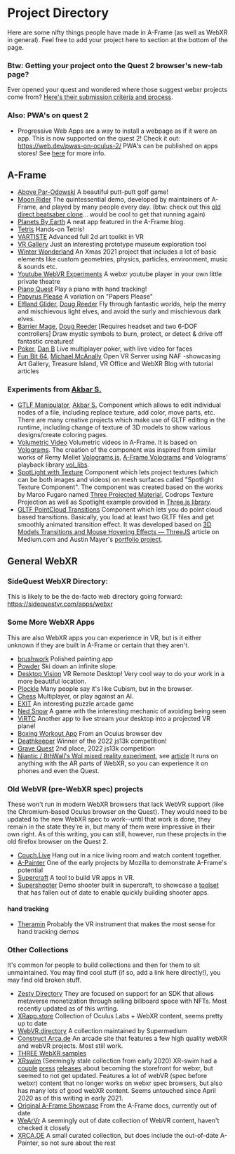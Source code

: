 # Project Directory

Here are some nifty things people have made in A-Frame (as well as WebXR in general). Feel free to add your project here to section at the bottom of the page.

### Btw: Getting your project onto the Quest 2 browser's new-tab page?

Ever opened your quest and wondered where those suggest webxr projects come from? [Here's their submission criteria and process](https://developer.oculus.com/documentation/oculus-browser/browser-new-tab/).

### Also: PWA's on quest 2

- Progressive Web Apps are a way to install a webpage as if it were an app. This is now supported on the quest 2! Check it out:
  https://web.dev/pwas-on-oculus-2/
  PWA's can be published on apps stores! See [here](https://pwabuilder.com/) for more info.

## A-Frame

- [Above Par-Odowski](https://aboveparadowski.com/)
  A beautiful putt-putt golf game!
- [Moon Rider](https://moonrider.xyz/)
  The quintessential demo, developed by maintainers of A-Frame, and played by many people every day. (btw: check out this [old direct beatsaber clone](https://github.com/sidequestlegend/supersaber)... would be cool to get that running again)
- [Planets By Earth](https://www.kodub.com/apps/planetsbyearth)
  A neat app featured in the A-Frame blog.
- [Tetris](https://blocksarcade.xyz/)
  Hands-on Tetris!
- [VARTISTE](https://vartiste.xyz/)
  Advanced full 2d art toolkit in VR
- [VR Gallery](https://vrgallery.co/)
  Just an interesting prototype museum exploration tool
- [Winter Wonderland](https://diarmidmackenzie.github.io/christmas-scene/)
  An Xmas 2021 project that includes a lot of basic elements like custom geometries, physics, particles, environment, music & sounds etc.
- [Youtube WebVR Experiments](https://youtube-experiments.glitch.me/)
  A webxr youtube player in your own little private theatre
- [Piano Quest](https://gftruj.github.io/hand.tracking.controls.extras/examples/piano.html)
  Play a piano with hand tracking!
- [Papyrus Please](https://js13kgames.com/games/papyrus-please/index.html)
  A variation on "Papers Please"
- [Elfland Glider](https://dougreeder.github.io/elfland-glider/), [Doug Reeder](https://github.com/DougReeder)
  Fly through fantastic worlds, help the merry and mischievous light elves, and avoid the surly and mischievous dark elves.
- [Barrier Mage](https://dougreeder.github.io/barrier-mage/), [Doug Reeder](https://github.com/DougReeder) [Requires headset and two 6-DOF controllers]
  Draw mystic symbols to burn, protect, or detect & drive off fantastic creatures!
- [Poker](https://danb.io/pokxr/), [Dan B](http://danb.io)
  Live multiplayer poker, with live video for faces
- [Fun Bit 64](https://funbit64.com/), [Michael McAnally](http://michaelmcanally.info/)
  Open VR Server using NAF -showcasing Art Gallery, Treasure Island, VR Office and WebXR Blog with tutorial articles

### Experiments from [Akbar S.](https://github.com/akbartus)

- [GTLF Manipulator](https://github.com/akbartus/A-Frame-Component-GLTF-Manipulator), [Akbar S.](https://github.com/akbartus)
  Component which allows to edit individual nodes of a file, including replace texture, add color, move parts, etc. There are many creative projects which make use of GLTF editing in the runtime, including change of texture of 3D models to show various designs/create coloring pages.
- [Volumetric Video](https://github.com/akbartus/A-Frame-Volumetric-Video-Component)
  Volumetric videos in A-Frame. It is based on [Volograms](https://twitter.com/volograms). The creation of the component was inspired from similar works of Remy Mellet [Volograms.js](https://github.com/remmel/volograms-js), [A-Frame Volograms](https://github.com/remmel/aframe-volograms) and Volograms' playback library [vol_libs](https://github.com/Volograms/vol_libs).
- [SpotLight with Texture](https://github.com/akbartus/A-Frame-SpotLight-with-Texture-Component)
  Component which lets project textures (which can be both images and videos) on mesh surfaces called "Spotlight Texture Component". The component was created based on the works by Marco Fugaro named [Three Projected Material](https://github.com/marcofugaro/three-projected-material), Codrops Texture Projection as well as Spotlight example provided in [Three.js library](https://threejs.org/examples/#webgl_lights_spotlight).
- [GLTF PointCloud Transitions](https://github.com/akbartus/A-Frame-Component-GLTF-PointCloud-Transitions)
  Component which lets you do point cloud based transitions. Basically, you load at least two GLTF files and get smoothly animated transition effect. It was developed based on [3D Models Transitions and Mouse Hovering Effects — ThreeJS](https://medium.com/@mahmed07041/3d-models-transitions-and-mouse-hovering-effects-threejs-664280bd8274) article on Medium.com and Austin Mayer's [portfolio project](https://twitter.com/amayer_/status/1098662776929693706).

## General WebXR

### SideQuest WebXR Directory:

This is likely to be the de-facto web directory going forward:
https://sidequestvr.com/apps/webxr

### Some More WebXR Apps

This are also WebXR apps you can experience in VR, but is it either unknown if they are built in A-Frame or certain that they aren't.

- [brushwork](https://brushworkvr.com/paint)
  Polished painting app
- [Powder](https://tyrovr.com/powder/)
  Ski down an infinite slope.
- [Desktop Vision](https://desktop.vision)
  VR Remote Desktop! Very cool way to do your work in a more beautiful location.
- [Plockle](https://plockle.com/)
  Many people say it's like Cubism, but in the browser.
- [Chess](https://constructarca.de/game/construct-chess/)
  Multiplayer, or play against an AI.
- [EXIT](https://constructarca.de/game/exit/)
  An interesting puzzle arcade game
- [Ned Snow](https://constructarca.de/game/ned-snow/)
  A game with the interesting mechanic of avoiding being seen
- [ViRTC](https://virtc.app/)
  Another app to live stream your desktop into a projected VR plane!
- [Boxing Workout App](https://davehill00.github.io/box/dist/)
  From an Oculus browser dev
- [Deathkeeper](https://js13kgames.com/games/deathkeeper/index.html)
  Winner of the 2022 js13k competition!
- [Grave Quest](https://js13kgames.com/games/grave-quest/index.html)
  2nd place, 2022 js13k competition
- [Niantic / 8thWall's Wol mixed reality experiment](https://meetwol.com), see [article](https://nianticlabs.com/news/meetwol)
  It runs on anything with the AR parts of WebXR, so you can experience it on phones and even the Quest.

### Old WebVR (pre-WebXR spec) projects

These won't run in modern WebXR browsers that lack WebVR support (like the Chromium-based Oculus browser on the Quest). They would need to be updated to the new WebXR spec to work--until that work is done, they remain in the state they're in, but many of them were impressive in their own right. As of this writing, you can still, however, run these projects in the old firefox browser on the Quest 2.

- [Couch.Live](https://couch.live/)
  Hang out in a nice living room and watch content together.
- [A-Painter](https://aframe.io/a-painter)
  One of the early projects by Mozilla to demonstrate A-Frame's potential
- [Supercraft](https://supermedium.com/supercraft/)
  A tool to build VR apps in VR.
- [Supershooter](https://supermedium.com/aframe-super-shooter-kit/examples/supercraft/)
  Demo shooter built in supercraft, to showcase a [toolset](https://github.com/supermedium/aframe-super-shooter-kit) that has fallen out of date to enable quickly building shooter apps.

#### hand tracking

- [Theramin](https://vrtheremin.glitch.me/)
  Probably the VR instrument that makes the most sense for hand tracking demos

### Other Collections

It's common for people to build collections and then for them to sit unmaintained. You may find cool stuff (if so, add a link here directly!), you may find old broken stuff.

- [Zesty Directory](https://zestymarket.github.io/zesty-directory/)
  They are focused on support for an SDK that allows metaverse monetization through selling billboard space with NFTs. Most recently updated as of this writing.
- [XRapp.store](https://xrapp.store/)
  Collection of Oculus Labs + WebXR content, seems pretty up to date
- [WebVR.directory](https://webvr.directory/)
  A collection maintained by Supermedium
- [Construct Arca.de](https://constructarca.de/vr/)
  An arcade site that features a few high quality webXR and webVR projects. Most still work.
- [THREE WebXR samples](https://threejs.org/examples/?q=webxr#webxr_ar_paint)
- [XRswim](https://xrswim.com/)
  (Seemingly stale collection from early 2020)
  XR-swim had a [couple](https://www.roadtovr.com/xr-swim-webxr-platform-store/) [press](https://vrscout.com/news/xr-swim-web-vr-ar-platform/) [releases](https://servreality.com/news/xr-swim-a-free-platform-for-content-webxr/) about becoming the storefront for webxr, but seemed to not get updated. Features a lot of webVR (spec before webxr) content that no longer works on webxr spec browsers, but also has many lots of good webXR content. Seems untouched since April 2020 as of this writing in early 2021.
- [Original A-Frame Showcase](https://aframe.io/showcase/)
  From the A-Frame docs, currently out of date
- [WeArVr](https://www.wearvr.com/browse/newest?device=webvr)
  A seemingly out of date collection of WebVR content, haven't checked it closely
- [XRCA.DE](http://XRca.de)
  A small curated collection, but does include the out-of-date A-Painter, so not sure about the rest
